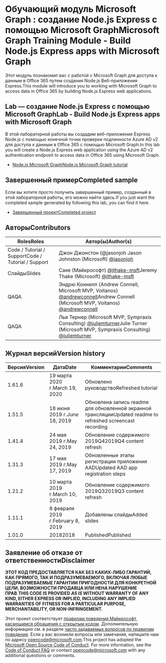 # <a name="microsoft-graph-training-module---build-nodejs-express-apps-with-microsoft-graph"></a><span data-ttu-id="95240-101">Обучающий модуль Microsoft Graph : создание Node.js Express с помощью Microsoft Graph</span><span class="sxs-lookup"><span data-stu-id="95240-101">Microsoft Graph Training Module - Build Node.js Express apps with Microsoft Graph</span></span>

<span data-ttu-id="95240-102">Этот модуль познакомит вас с работой с Microsoft Graph для доступа к данным в Office 365 путем создания Node.js Веб-приложения Express.</span><span class="sxs-lookup"><span data-stu-id="95240-102">This module will introduce you to working with Microsoft Graph to access data in Office 365 by building Node.js Express web applications.</span></span>

## <a name="lab---build-nodejs-express-apps-with-microsoft-graph"></a><span data-ttu-id="95240-103">Lab — создание Node.js Express с помощью Microsoft Graph</span><span class="sxs-lookup"><span data-stu-id="95240-103">Lab - Build Node.js Express apps with Microsoft Graph</span></span>

<span data-ttu-id="95240-104">В этой лабораторной работы вы создадим веб-приложение Express Node.js с помощью конечной точки проверки подлинности Azure AD v2 для доступа к данным в Office 365 с помощью Microsoft Graph.</span><span class="sxs-lookup"><span data-stu-id="95240-104">In this lab you will create a Node.js Express web application using the Azure AD v2 authentication endpoint to access data in Office 365 using Microsoft Graph.</span></span>

- [<span data-ttu-id="95240-105">Node.js Microsoft Graph</span><span class="sxs-lookup"><span data-stu-id="95240-105">Node.js Microsoft Graph tutorial</span></span>](https://docs.microsoft.com/graph/training/node-tutorial)

## <a name="completed-sample"></a><span data-ttu-id="95240-106">Завершенный пример</span><span class="sxs-lookup"><span data-stu-id="95240-106">Completed sample</span></span>

<span data-ttu-id="95240-107">Если вы хотите просто получить завершенный пример, созданный в этой лабораторной работы, его можно найти здесь.</span><span class="sxs-lookup"><span data-stu-id="95240-107">If you just want the completed sample generated by following this lab, you can find it here.</span></span>

- [<span data-ttu-id="95240-108">Завершенный проект</span><span class="sxs-lookup"><span data-stu-id="95240-108">Completed project</span></span>](demo)

## <a name="contributors"></a><span data-ttu-id="95240-109">Авторы</span><span class="sxs-lookup"><span data-stu-id="95240-109">Contributors</span></span>

|           <span data-ttu-id="95240-110">Roles</span><span class="sxs-lookup"><span data-stu-id="95240-110">Roles</span></span>            |                                           <span data-ttu-id="95240-111">Автор(ы)</span><span class="sxs-lookup"><span data-stu-id="95240-111">Author(s)</span></span>                                           |
| -------------------------- | --------------------------------------------------------------------------------------------- |
| <span data-ttu-id="95240-112">Code / Tutorial / Support</span><span class="sxs-lookup"><span data-stu-id="95240-112">Code / Tutorial  / Support</span></span> | <span data-ttu-id="95240-113">Джон Джонстон (@jasonjoh [](//github.com/jasonjoh)</span><span class="sxs-lookup"><span data-stu-id="95240-113">Jason Johnston (Microsoft) [@jasonjoh](//github.com/jasonjoh)</span></span>                                 |
| <span data-ttu-id="95240-114">Слайды</span><span class="sxs-lookup"><span data-stu-id="95240-114">Slides</span></span>                     | <span data-ttu-id="95240-115">Саке (Майкрософт) [@jthake-msft](//github.com/jthake-msft)</span><span class="sxs-lookup"><span data-stu-id="95240-115">Jeremy Thake (Microsoft) [@jthake-msft](//github.com/jthake-msft)</span></span>                             |
| <span data-ttu-id="95240-116">QA</span><span class="sxs-lookup"><span data-stu-id="95240-116">QA</span></span>                         | <span data-ttu-id="95240-117">Эндрю Коннелл (Andrew Connell, Microsoft MVP, Voitanos) [@andrewconnell](//github.com/andrewconnell)</span><span class="sxs-lookup"><span data-stu-id="95240-117">Andrew Connell (Microsoft MVP, Voitanos) [@andrewconnell](//github.com/andrewconnell)</span></span>         |
| <span data-ttu-id="95240-118">QA</span><span class="sxs-lookup"><span data-stu-id="95240-118">QA</span></span>                         | <span data-ttu-id="95240-119">Лья Тернер (Microsoft MVP, Sympraxis Consulting) [@juliemturner](//github.com/juliemturner)</span><span class="sxs-lookup"><span data-stu-id="95240-119">Julie Turner (Microsoft MVP, Sympraxis Consulting) [@juliemturner](//github.com/juliemturner)</span></span> |

## <a name="version-history"></a><span data-ttu-id="95240-120">Журнал версий</span><span class="sxs-lookup"><span data-stu-id="95240-120">Version history</span></span>

| <span data-ttu-id="95240-121">Версия</span><span class="sxs-lookup"><span data-stu-id="95240-121">Version</span></span> |       <span data-ttu-id="95240-122">Дата</span><span class="sxs-lookup"><span data-stu-id="95240-122">Date</span></span>       |                     <span data-ttu-id="95240-123">Комментарии</span><span class="sxs-lookup"><span data-stu-id="95240-123">Comments</span></span>                     |
| ------- | ---------------- | ------------------------------------------------ |
| <span data-ttu-id="95240-124">1.6</span><span class="sxs-lookup"><span data-stu-id="95240-124">1.6</span></span>     | <span data-ttu-id="95240-125">19 марта 2020 г.</span><span class="sxs-lookup"><span data-stu-id="95240-125">March 19, 2020</span></span>   | <span data-ttu-id="95240-126">Обновлено руководство</span><span class="sxs-lookup"><span data-stu-id="95240-126">Refreshed tutorial</span></span>                               |
| <span data-ttu-id="95240-127">1.5</span><span class="sxs-lookup"><span data-stu-id="95240-127">1.5</span></span>     | <span data-ttu-id="95240-128">18 июня 2019 г.</span><span class="sxs-lookup"><span data-stu-id="95240-128">June 18, 2019</span></span>    | <span data-ttu-id="95240-129">Обновлена запись readme для обновленной экранной трансляции</span><span class="sxs-lookup"><span data-stu-id="95240-129">Updated readme to refreshed screencast recording</span></span> |
| <span data-ttu-id="95240-130">1.4</span><span class="sxs-lookup"><span data-stu-id="95240-130">1.4</span></span>     | <span data-ttu-id="95240-131">24 мая 2019 г.</span><span class="sxs-lookup"><span data-stu-id="95240-131">May 24, 2019</span></span>     | <span data-ttu-id="95240-132">Обновление содержимого 2019Q4</span><span class="sxs-lookup"><span data-stu-id="95240-132">2019Q4 content refresh</span></span>                           |
| <span data-ttu-id="95240-133">1.3</span><span class="sxs-lookup"><span data-stu-id="95240-133">1.3</span></span>     | <span data-ttu-id="95240-134">17 мая 2019 г.</span><span class="sxs-lookup"><span data-stu-id="95240-134">May 17, 2019</span></span>     | <span data-ttu-id="95240-135">Обновленные этапы регистрации приложения AAD</span><span class="sxs-lookup"><span data-stu-id="95240-135">Updated AAD app registration steps</span></span>               |
| <span data-ttu-id="95240-136">1.2</span><span class="sxs-lookup"><span data-stu-id="95240-136">1.2</span></span>     | <span data-ttu-id="95240-137">10 марта 2019 г.</span><span class="sxs-lookup"><span data-stu-id="95240-137">March 10, 2019</span></span>   | <span data-ttu-id="95240-138">Обновление содержимого 2019Q3</span><span class="sxs-lookup"><span data-stu-id="95240-138">2019Q3 content refresh</span></span>                           |
| <span data-ttu-id="95240-139">1.1</span><span class="sxs-lookup"><span data-stu-id="95240-139">1.1</span></span>     | <span data-ttu-id="95240-140">8 февраля 2019 г.</span><span class="sxs-lookup"><span data-stu-id="95240-140">February 8, 2019</span></span> | <span data-ttu-id="95240-141">Добавлены слайды</span><span class="sxs-lookup"><span data-stu-id="95240-141">Added slides</span></span>                                     |
| <span data-ttu-id="95240-142">1.0</span><span class="sxs-lookup"><span data-stu-id="95240-142">1.0</span></span>     | <span data-ttu-id="95240-143">2018</span><span class="sxs-lookup"><span data-stu-id="95240-143">2018</span></span>             | <span data-ttu-id="95240-144">Published</span><span class="sxs-lookup"><span data-stu-id="95240-144">Published</span></span>                                        |

## <a name="disclaimer"></a><span data-ttu-id="95240-145">Заявление об отказе от ответственности</span><span class="sxs-lookup"><span data-stu-id="95240-145">Disclaimer</span></span>

<span data-ttu-id="95240-146">**ЭТОТ КОД  ПРЕДОСТАВЛЯЕТСЯ КАК БЕЗ КАКИХ-ЛИБО ГАРАНТИЙ, КАК ПРЯМОГО, ТАК И ПОДРАЗУМЕВАЕМОГО, ВКЛЮЧАЯ ЛЮБЫЕ ПОДРАЗУМЕВАЕМЫЕ ГАРАНТИИ ПРИГОДНОСТИ ДЛЯ КОНКРЕТНОЙ ЦЕЛИ, ВОЗМОЖНОСТИ ПРОДАВЦА ИЛИ НЕНА НАРУШЕНИЕ ПРАВ.**</span><span class="sxs-lookup"><span data-stu-id="95240-146">**THIS CODE IS PROVIDED *AS IS* WITHOUT WARRANTY OF ANY KIND, EITHER EXPRESS OR IMPLIED, INCLUDING ANY IMPLIED WARRANTIES OF FITNESS FOR A PARTICULAR PURPOSE, MERCHANTABILITY, OR NON-INFRINGEMENT.**</span></span>

<span data-ttu-id="95240-p101">Этот проект соответствует [правилам поведения Майкрософт, касающимся обращения с открытым кодом](https://opensource.microsoft.com/codeofconduct/). Дополнительную информацию см. в разделе [часто задаваемых вопросов по правилам поведения](https://opensource.microsoft.com/codeofconduct/faq/). Если у вас возникли вопросы или замечания, напишите нам по адресу [opencode@microsoft.com](mailto:opencode@microsoft.com).</span><span class="sxs-lookup"><span data-stu-id="95240-p101">This project has adopted the [Microsoft Open Source Code of Conduct](https://opensource.microsoft.com/codeofconduct/). For more information, see the [Code of Conduct FAQ](https://opensource.microsoft.com/codeofconduct/faq/) or contact [opencode@microsoft.com](mailto:opencode@microsoft.com) with any additional questions or comments.</span></span>
